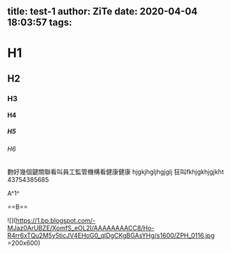 title: test-1
author: ZiTe
date: 2020-04-04 18:03:57
tags:
---
# H1

## H2

### H3

#### H4

##### H5

###### H6

覅好幾個鍵關聯看叫員工監管機構看健康健康
hjgkjhgljhgjglj
狂叫fkhjgkhjgjkht
43754385685

A^1^

==B==

![](https://1.bp.blogspot.com/-MJaz0ArUBZE/XomfS_eOL2I/AAAAAAAACC8/Ho-R4rr6xTQu2M5y5ticJV4EHoG0_qlDgCKgBGAsYHg/s1600/ZPH_0116.jpg =200x600)